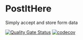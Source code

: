 # PostItHere
Simply accept and store form data

[![Quality Gate Status](https://sonarcloud.io/api/project_badges/measure?project=ChFlick_PostItHere&metric=alert_status)](https://sonarcloud.io/dashboard?id=ChFlick_PostItHere)
[![codecov](https://codecov.io/gh/ChFlick/PostItHere/branch/main/graph/badge.svg)](https://codecov.io/gh/ChFlick/PostItHere)

